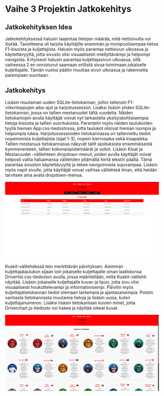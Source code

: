 # Vaihe 3 Projektin Jatkokehitys

## Jatkokehityksen Idea
Jatkokehityksessä halusin laajentaa tietojen määrää, mitä nettisivulta voi löytää. Tavoitteena oli tarjota käyttäjille enemmän ja monipuolisempaa tietoa F1-kisoista ja kuljettajista. Halusin myös parantaa nettisivun ulkoasua ja käytettävyyttä, jotta sivusto olisi visuaalisesti miellyttävämpi ja helpompi navigoida. Erityisesti halusin parantaa kuljettajasivun ulkoasua, sillä vaiheessa 2 en onnistunut saamaan erillistä sivua toimimaan jokaiselle kuljettajalle. Tämän vuoksi päätin muuttaa sivun ulkoasua ja rakennetta parempaan suuntaan.
## Jatkokehitys
Lisäsin muutaman uuden SQLite-tietokannan, joihin tallensin F1-viikonloppujen aika-ajot ja harjoitussessiot. Lisäksi lisäsin yhden SQLite-tietokannan, jossa on tallien mestaruudet tältä vuodelta. Näiden tietokantojen avulla käyttäjät voivat nyt tarkastella yksityiskohtaisempia tietoja kisoista ja tallien suorituksista. Parantelin myös näiden taulukoiden tyyliä hieman App.css-tiedostossa, jotta taulukot olisivat hieman isompia ja helpompia lukea.
Harjoitussessioiden tietokannassa on tallennettu tiedot nopeimmista kuljettajista (sijat 1-3), nopein kierrosaika sekä kisapaikka. Tallien mestaruus tietokannassa näkyvät tallit sijoituksista ensimmäisestä kymmenenteen, tallien kokonaispistemäärät ja voitot.
Lisäsin Kisat ja Mestaruudet -välilehteen dropdown-menut, joiden avulla käyttäjät voivat helposti valita haluamansa välilehden pitämällä hiirtä tekstin päällä. Tämä parantaa sivuston käytettävyyttä ja tekee navigoinnista sujuvampaa. Lisäsin myös napit sivulle, jotta käyttäjät voivat vaihtaa välilehteä ilman, että heidän tarvitsee aina avata dropdown-menua. 

![alt text](image-7.png)

Kuskit-välilehdessä tein merkittävän päivityksen. Aiemman kuljettajataulukon sijaan loin jokaiselle kuljettajalle oman laatikkonsa Driverlist.css-tiedoston avulla, jossa määritellään, miltä Kuskit-välilehti näyttää. Lisäsin jokaiselle kuljettajalle kuvan ja lipun, jotta sivu olisi visuaalisesti houkuttelevampi ja informatiivisempi. Päivitin myös kuljettajatietokannan tiedot olemaan tarkempia ja ajantasaisempia. Poistin vanhasta tietokannasta muutamia tietoja ja lisäsin uusia, kuten kuljettajanumeron. Lisäksi lisäsin tietokantaan kuvien nimet, jotta Driverchart.js-tiedosto voi hakea ja näyttää oikeat kuvat.

![alt text](image-6.png)